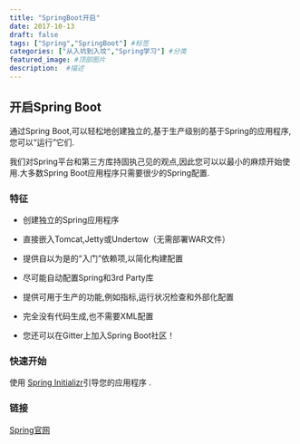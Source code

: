 ```yaml
---
title: "SpringBoot开启"
date: 2017-10-13
draft: false
tags: ["Spring","SpringBoot"] #标签
categories: ["从入坑到入坟","Spring学习"] #分类
featured_image: #顶部图片
description:  #描述
---
```


## 开启Spring Boot

通过Spring Boot,可以轻松地创建独立的,基于生产级别的基于Spring的应用程序,您可以“运行”它们.

我们对Spring平台和第三方库持固执己见的观点,因此您可以以最小的麻烦开始使用.大多数Spring Boot应用程序只需要很少的Spring配置.

### 特征

- 创建独立的Spring应用程序

- 直接嵌入Tomcat,Jetty或Undertow（无需部署WAR文件）

- 提供自以为是的“入门”依赖项,以简化构建配置

- 尽可能自动配置Spring和3rd Party库

- 提供可用于生产的功能,例如指标,运行状况检查和外部化配置

- 完全没有代码生成,也不需要XML配置

- 您还可以在Gitter上加入Spring Boot社区！

### 快速开始

使用 [Spring Initializr](https://start.spring.io/)引导您的应用程序 .

### 链接

[Spring官网](https://spring.io/projects/spring-boot/)


